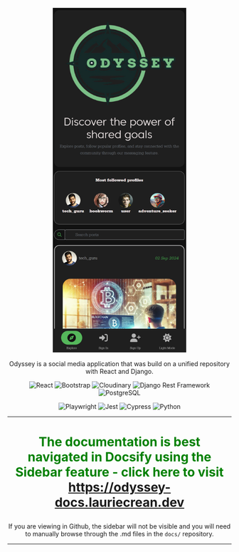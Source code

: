<center>

<img src="docs/assets/media/2024-09-16-16-04-41.png" alt="Logo" width="300px"></img>

Odyssey is a social media application that was build on a unified repository with React and Django.

<!-- GitHub shields for React, CSS, JavaScript, Cloudinary, Django Rest Framework -->

![React](https://img.shields.io/badge/React-61DAFB?style=for-the-badge&logo=react&logoColor=white) ![Bootstrap](https://img.shields.io/badge/React_Bootstrap-7952B3?style=for-the-badge&logo=bootstrap&logoColor=white) ![Cloudinary](https://img.shields.io/badge/Cloudinary-3448C5?style=for-the-badge&logo=cloudinary&logoColor=white) ![Django Rest Framework](https://img.shields.io/badge/Django%20Rest%20Framework-092E20?style=for-the-badge&logo=django&logoColor=white) ![PostgreSQL](https://img.shields.io/badge/PostgreSQL-4169E1?style=for-the-badge&logo=postgresql&logoColor=white)


![Playwright](https://img.shields.io/badge/playwright-5%20passed%2C%200%20failed-brightgreen?logo=playwright) ![Jest](https://img.shields.io/badge/jest-11%20passed%2C%200%20failed-brightgreen?logo=jest) ![Cypress](https://img.shields.io/badge/cypress-4%20passed%2C%200%20failed-brightgreen?logo=cypress)  ![Python](https://img.shields.io/badge/python-38%20passed%2C%200%20failed-brightgreen?logo=python)

---
<h1>
<font color="green">


<b>The documentation is best navigated in Docsify using the Sidebar feature - click here to visit <a href="https://odyssey-docs.lauriecrean.dev">https://odyssey-docs.lauriecrean.dev</a>

</font> </h1>

</b>

If you are viewing in Github, the sidebar will not be visible and you will need to manually browse through the .md files in the `docs/` repository.

---